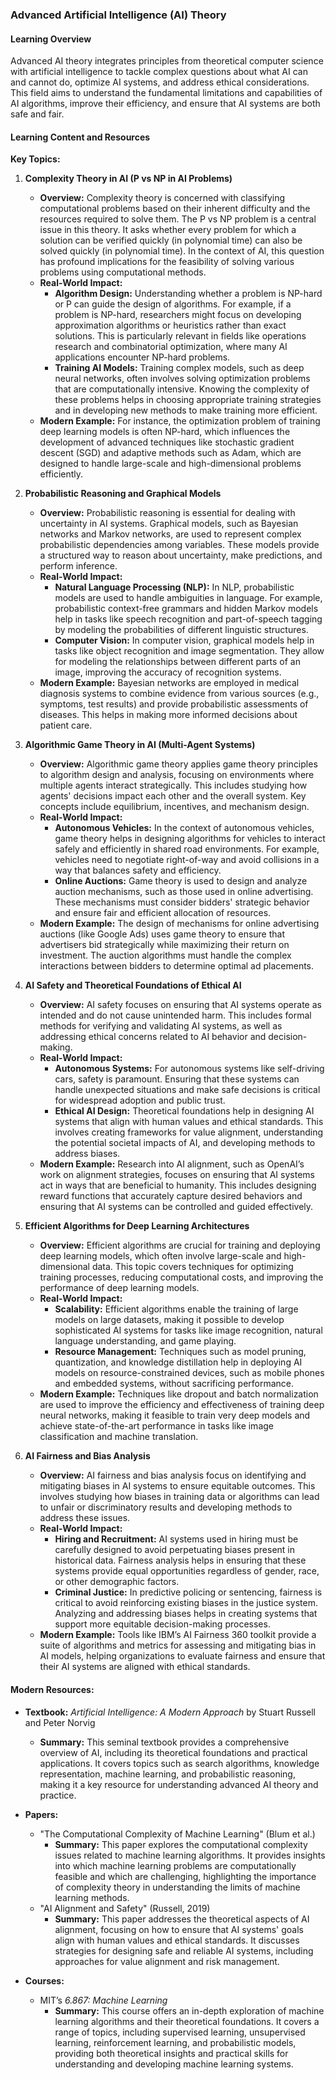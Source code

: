 ### Advanced Artificial Intelligence (AI) Theory

#### Learning Overview
Advanced AI theory integrates principles from theoretical computer science with artificial intelligence to tackle complex questions about what AI can and cannot do, optimize AI systems, and address ethical considerations. This field aims to understand the fundamental limitations and capabilities of AI algorithms, improve their efficiency, and ensure that AI systems are both safe and fair.

#### Learning Content and Resources

**Key Topics:**

1. **Complexity Theory in AI (P vs NP in AI Problems)**
   - **Overview:** Complexity theory is concerned with classifying computational problems based on their inherent difficulty and the resources required to solve them. The P vs NP problem is a central issue in this theory. It asks whether every problem for which a solution can be verified quickly (in polynomial time) can also be solved quickly (in polynomial time). In the context of AI, this question has profound implications for the feasibility of solving various problems using computational methods.
   - **Real-World Impact:**
     - **Algorithm Design:** Understanding whether a problem is NP-hard or P can guide the design of algorithms. For example, if a problem is NP-hard, researchers might focus on developing approximation algorithms or heuristics rather than exact solutions. This is particularly relevant in fields like operations research and combinatorial optimization, where many AI applications encounter NP-hard problems.
     - **Training AI Models:** Training complex models, such as deep neural networks, often involves solving optimization problems that are computationally intensive. Knowing the complexity of these problems helps in choosing appropriate training strategies and in developing new methods to make training more efficient.
   - **Modern Example:** For instance, the optimization problem of training deep learning models is often NP-hard, which influences the development of advanced techniques like stochastic gradient descent (SGD) and adaptive methods such as Adam, which are designed to handle large-scale and high-dimensional problems efficiently.

2. **Probabilistic Reasoning and Graphical Models**
   - **Overview:** Probabilistic reasoning is essential for dealing with uncertainty in AI systems. Graphical models, such as Bayesian networks and Markov networks, are used to represent complex probabilistic dependencies among variables. These models provide a structured way to reason about uncertainty, make predictions, and perform inference.
   - **Real-World Impact:**
     - **Natural Language Processing (NLP):** In NLP, probabilistic models are used to handle ambiguities in language. For example, probabilistic context-free grammars and hidden Markov models help in tasks like speech recognition and part-of-speech tagging by modeling the probabilities of different linguistic structures.
     - **Computer Vision:** In computer vision, graphical models help in tasks like object recognition and image segmentation. They allow for modeling the relationships between different parts of an image, improving the accuracy of recognition systems.
   - **Modern Example:** Bayesian networks are employed in medical diagnosis systems to combine evidence from various sources (e.g., symptoms, test results) and provide probabilistic assessments of diseases. This helps in making more informed decisions about patient care.

3. **Algorithmic Game Theory in AI (Multi-Agent Systems)**
   - **Overview:** Algorithmic game theory applies game theory principles to algorithm design and analysis, focusing on environments where multiple agents interact strategically. This includes studying how agents' decisions impact each other and the overall system. Key concepts include equilibrium, incentives, and mechanism design.
   - **Real-World Impact:**
     - **Autonomous Vehicles:** In the context of autonomous vehicles, game theory helps in designing algorithms for vehicles to interact safely and efficiently in shared road environments. For example, vehicles need to negotiate right-of-way and avoid collisions in a way that balances safety and efficiency.
     - **Online Auctions:** Game theory is used to design and analyze auction mechanisms, such as those used in online advertising. These mechanisms must consider bidders' strategic behavior and ensure fair and efficient allocation of resources.
   - **Modern Example:** The design of mechanisms for online advertising auctions (like Google Ads) uses game theory to ensure that advertisers bid strategically while maximizing their return on investment. The auction algorithms must handle the complex interactions between bidders to determine optimal ad placements.

4. **AI Safety and Theoretical Foundations of Ethical AI**
   - **Overview:** AI safety focuses on ensuring that AI systems operate as intended and do not cause unintended harm. This includes formal methods for verifying and validating AI systems, as well as addressing ethical concerns related to AI behavior and decision-making.
   - **Real-World Impact:**
     - **Autonomous Systems:** For autonomous systems like self-driving cars, safety is paramount. Ensuring that these systems can handle unexpected situations and make safe decisions is critical for widespread adoption and public trust.
     - **Ethical AI Design:** Theoretical foundations help in designing AI systems that align with human values and ethical standards. This involves creating frameworks for value alignment, understanding the potential societal impacts of AI, and developing methods to address biases.
   - **Modern Example:** Research into AI alignment, such as OpenAI’s work on alignment strategies, focuses on ensuring that AI systems act in ways that are beneficial to humanity. This includes designing reward functions that accurately capture desired behaviors and ensuring that AI systems can be controlled and guided effectively.

5. **Efficient Algorithms for Deep Learning Architectures**
   - **Overview:** Efficient algorithms are crucial for training and deploying deep learning models, which often involve large-scale and high-dimensional data. This topic covers techniques for optimizing training processes, reducing computational costs, and improving the performance of deep learning models.
   - **Real-World Impact:**
     - **Scalability:** Efficient algorithms enable the training of large models on large datasets, making it possible to develop sophisticated AI systems for tasks like image recognition, natural language understanding, and game playing.
     - **Resource Management:** Techniques such as model pruning, quantization, and knowledge distillation help in deploying AI models on resource-constrained devices, such as mobile phones and embedded systems, without sacrificing performance.
   - **Modern Example:** Techniques like dropout and batch normalization are used to improve the efficiency and effectiveness of training deep neural networks, making it feasible to train very deep models and achieve state-of-the-art performance in tasks like image classification and machine translation.

6. **AI Fairness and Bias Analysis**
   - **Overview:** AI fairness and bias analysis focus on identifying and mitigating biases in AI systems to ensure equitable outcomes. This involves studying how biases in training data or algorithms can lead to unfair or discriminatory results and developing methods to address these issues.
   - **Real-World Impact:**
     - **Hiring and Recruitment:** AI systems used in hiring must be carefully designed to avoid perpetuating biases present in historical data. Fairness analysis helps in ensuring that these systems provide equal opportunities regardless of gender, race, or other demographic factors.
     - **Criminal Justice:** In predictive policing or sentencing, fairness is critical to avoid reinforcing existing biases in the justice system. Analyzing and addressing biases helps in creating systems that support more equitable decision-making processes.
   - **Modern Example:** Tools like IBM’s AI Fairness 360 toolkit provide a suite of algorithms and metrics for assessing and mitigating bias in AI models, helping organizations to evaluate fairness and ensure that their AI systems are aligned with ethical standards.

#### Modern Resources:

- **Textbook:** *Artificial Intelligence: A Modern Approach* by Stuart Russell and Peter Norvig
  - **Summary:** This seminal textbook provides a comprehensive overview of AI, including its theoretical foundations and practical applications. It covers topics such as search algorithms, knowledge representation, machine learning, and probabilistic reasoning, making it a key resource for understanding advanced AI theory and practice.

- **Papers:**
  - "The Computational Complexity of Machine Learning" (Blum et al.)
    - **Summary:** This paper explores the computational complexity issues related to machine learning algorithms. It provides insights into which machine learning problems are computationally feasible and which are challenging, highlighting the importance of complexity theory in understanding the limits of machine learning methods.
  - "AI Alignment and Safety" (Russell, 2019)
    - **Summary:** This paper addresses the theoretical aspects of AI alignment, focusing on how to ensure that AI systems' goals align with human values and ethical standards. It discusses strategies for designing safe and reliable AI systems, including approaches for value alignment and risk management.

- **Courses:**
  - MIT’s *6.867: Machine Learning*
    - **Summary:** This course offers an in-depth exploration of machine learning algorithms and their theoretical foundations. It covers a range of topics, including supervised learning, unsupervised learning, reinforcement learning, and probabilistic models, providing both theoretical insights and practical skills for understanding and developing machine learning systems.
